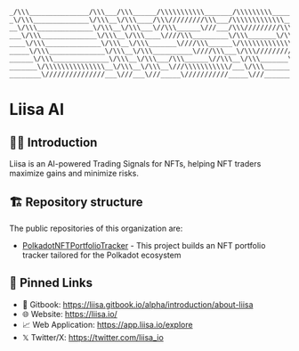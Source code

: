 ```
_/\\\_______________/\\\___/\\\______/\\\\\\\\\\\_______/\\\\\\\\\____________/\\\________/\\\\\______        
_\/\\\______________\/\\\__\/\\\____/\\\/////////\\\___/\\\\\\\\\\\\\_________\/\\\______/\\\///\\\____       
__\/\\\______________\/\\\__\/\\\___\//\\\______\///___/\\\/////////\\\________\/\\\____/\\\/__\///\\\__      
___\/\\\______________\/\\\__\/\\\____\////\\\_________\/\\\_______\/\\\________\/\\\___/\\\______\//\\\_     
____\/\\\______________\/\\\__\/\\\_______\////\\\______\/\\\\\\\\\\\\\\\________\/\\\__\/\\\_______\/\\\_    
_____\/\\\______________\/\\\__\/\\\__________\////\\\___\/\\\/////////\\\________\/\\\__\//\\\______/\\\__   
______\/\\\______________\/\\\__\/\\\___/\\\______\//\\\__\/\\\_______\/\\\________\/\\\___\///\\\__/\\\____  
_______\/\\\\\\\\\\\\\\\__\/\\\__\/\\\__\///\\\\\\\\\\\/___\/\\\_______\/\\\__/\\\__\/\\\_____\///\\\\\/_____ 
________\///////////////___\///___\///_____\///////////_____\///________\///__\///___\///________\/////_______
```

# Liisa AI 

## 🙋‍♂️ Introduction
Liisa is an AI-powered Trading Signals for NFTs, helping NFT traders maximize gains and minimize risks.

## 🏗️ Repository structure

The public repositories of this organization are: 
- [PolkadotNFTPortfolioTracker](https://github.com/LiisaNFT/PolkadotNFTPortfolioTracker) - This project builds an NFT portfolio tracker tailored for the Polkadot ecosystem

## 📌 Pinned Links

- 📖 Gitbook: https://liisa.gitbook.io/alpha/introduction/about-liisa
- 🌐 Website: https://liisa.io/
- 📈 Web Application: https://app.liisa.io/explore
- 𝕏 Twitter/X: https://twitter.com/liisa_io